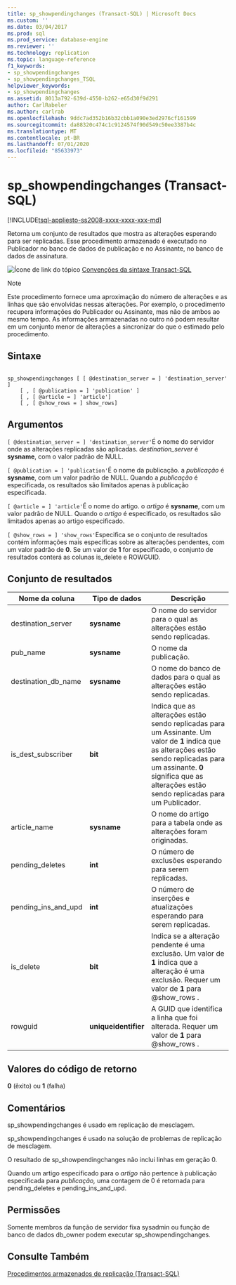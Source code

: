 ```yaml
---
title: sp_showpendingchanges (Transact-SQL) | Microsoft Docs
ms.custom: ''
ms.date: 03/04/2017
ms.prod: sql
ms.prod_service: database-engine
ms.reviewer: ''
ms.technology: replication
ms.topic: language-reference
f1_keywords:
- sp_showpendingchanges
- sp_showpendingchanges_TSQL
helpviewer_keywords:
- sp_showpendingchanges
ms.assetid: 8013a792-639d-4550-b262-e65d30f9d291
author: CarlRabeler
ms.author: carlrab
ms.openlocfilehash: 9ddc7ad352b16b32cbb1a090e3ed2976cf161599
ms.sourcegitcommit: da88320c474c1c9124574f90d549c50ee3387b4c
ms.translationtype: MT
ms.contentlocale: pt-BR
ms.lasthandoff: 07/01/2020
ms.locfileid: "85633973"
---
```

# <a name="sp_showpendingchanges-transact-sql"></a>sp_showpendingchanges (Transact-SQL)
[!INCLUDE[tsql-appliesto-ss2008-xxxx-xxxx-xxx-md](../../includes/applies-to-version/sqlserver.md)]

  Retorna um conjunto de resultados que mostra as alterações esperando para ser replicadas. Esse procedimento armazenado é executado no Publicador no banco de dados de publicação e no Assinante, no banco de dados de assinatura.  
  
 ![Ícone de link do tópico](../../database-engine/configure-windows/media/topic-link.gif "Ícone de link do tópico") [Convenções da sintaxe Transact-SQL](../../t-sql/language-elements/transact-sql-syntax-conventions-transact-sql.md)  
  
> [!NOTE]  
>  Este procedimento fornece uma aproximação do número de alterações e as linhas que são envolvidas nessas alterações. Por exemplo, o procedimento recupera informações do Publicador ou Assinante, mas não de ambos ao mesmo tempo. As informações armazenadas no outro nó podem resultar em um conjunto menor de alterações a sincronizar do que o estimado pelo procedimento.  
  
## <a name="syntax"></a>Sintaxe  
  
```  
  
sp_showpendingchanges [ [ @destination_server = ] 'destination_server' ]  
    [ , [ @publication = ] 'publication' ]  
    [ , [ @article = ] 'article']  
    [ , [ @show_rows = ] show_rows]  
```  
  
## <a name="arguments"></a>Argumentos  
`[ @destination_server = ] 'destination_server'`É o nome do servidor onde as alterações replicadas são aplicadas. *destination_server* é **sysname**, com o valor padrão de NULL.  
  
`[ @publication = ] 'publication'`É o nome da publicação. a *publicação* é **sysname**, com um valor padrão de NULL. Quando a *publicação* é especificada, os resultados são limitados apenas à publicação especificada.  
  
`[ @article = ] 'article'`É o nome do artigo. o *artigo* é **sysname**, com um valor padrão de NULL. Quando o *artigo* é especificado, os resultados são limitados apenas ao artigo especificado.  
  
`[ @show_rows = ] 'show_rows'`Especifica se o conjunto de resultados contém informações mais específicas sobre as alterações pendentes, com um valor padrão de **0**. Se um valor de **1** for especificado, o conjunto de resultados conterá as colunas is_delete e ROWGUID.  
  
## <a name="result-set"></a>Conjunto de resultados  
  
|Nome da coluna|Tipo de dados|Descrição|  
|-----------------|---------------|-----------------|  
|destination_server|**sysname**|O nome do servidor para o qual as alterações estão sendo replicadas.|  
|pub_name|**sysname**|O nome da publicação.|  
|destination_db_name|**sysname**|O nome do banco de dados para o qual as alterações estão sendo replicadas.|  
|is_dest_subscriber|**bit**|Indica que as alterações estão sendo replicadas para um Assinante. Um valor de **1** indica que as alterações estão sendo replicadas para um assinante. **0** significa que as alterações estão sendo replicadas para um Publicador.|  
|article_name|**sysname**|O nome do artigo para a tabela onde as alterações foram originadas.|  
|pending_deletes|**int**|O número de exclusões esperando para serem replicadas.|  
|pending_ins_and_upd|**int**|O número de inserções e atualizações esperando para serem replicadas.|  
|is_delete|**bit**|Indica se a alteração pendente é uma exclusão. Um valor de **1** indica que a alteração é uma exclusão. Requer um valor de **1** para @show_rows .|  
|rowguid|**uniqueidentifier**|A GUID que identifica a linha que foi alterada. Requer um valor de **1** para @show_rows .|  
  
## <a name="return-code-values"></a>Valores do código de retorno  
 **0** (êxito) ou **1** (falha)  
  
## <a name="remarks"></a>Comentários  
 sp_showpendingchanges é usado em replicação de mesclagem.  
  
 sp_showpendingchanges é usado na solução de problemas de replicação de mesclagem.  
  
 O resultado de sp_showpendingchanges não inclui linhas em geração 0.  
  
 Quando um artigo especificado para o *artigo* não pertence à publicação especificada para *publicação,* uma contagem de 0 é retornada para pending_deletes e pending_ins_and_upd.  
  
## <a name="permissions"></a>Permissões  
 Somente membros da função de servidor fixa sysadmin ou função de banco de dados db_owner podem executar sp_showpendingchanges.  
  
## <a name="see-also"></a>Consulte Também  
 [Procedimentos armazenados de replicação &#40;Transact-SQL&#41;](../../relational-databases/system-stored-procedures/replication-stored-procedures-transact-sql.md)  
  
  
